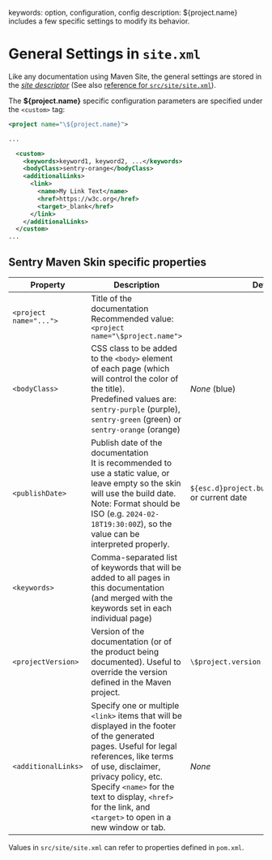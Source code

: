 keywords: option, configuration, config
description: ${project.name} includes a few specific settings to modify its behavior.

# General Settings in `site.xml`

Like any documentation using Maven Site, the general settings are stored in the [*site descriptor*](https://maven.apache.org/plugins/maven-site-plugin/examples/sitedescriptor.html) (See also [reference for `src/site/site.xml`](https://maven.apache.org/doxia/doxia-sitetools/doxia-site-model/site.html)).

The **${project.name}** specific configuration parameters are specified under the `<custom>` tag:

```xml
<project name="\${project.name}">

...

  <custom>
    <keywords>keyword1, keyword2, ...</keywords>
    <bodyClass>sentry-orange</bodyClass>
    <additionalLinks>
      <link>
        <name>My Link Text</name>
        <href>https://w3c.org</href>
        <target>_blank</href>
      </link>
    </additionalLinks>
  </custom>
...
```

## Sentry Maven Skin specific properties

| Property | Description | Default |
|---|---|---|
| `<project name="...">` | Title of the documentation <br/>Recommended value: `<project name="\$project.name">` | |
| `<bodyClass>` | CSS class to be added to the `<body>` element of each page (which will control the color of the title).<br/>Predefined values are: `sentry-purple` (purple), `sentry-green` (green) or `sentry-orange` (orange) | *None* (blue) |
| `<publishDate>` | Publish date of the documentation<br/>It is recommended to use a static value, or leave empty so the skin will use the build date.<br/>Note: Format should be ISO (e.g. `2024-02-18T19:30:00Z`), so the value can be interpreted properly. | `${esc.d}project.build.outputTimestamp` or current date |
| `<keywords>` | Comma-separated list of keywords that will be added to all pages in this documentation (and merged with the keywords set in each individual page) | |
| `<projectVersion>` | Version of the documentation (or of the product being documented). Useful to override the version defined in the Maven project. | `\$project.version` |
| `<additionalLinks>` | Specify one or multiple `<link>` items that will be displayed in the footer of the generated pages. Useful for legal references, like terms of use, disclaimer, privacy policy, etc.<br/>Specify `<name>` for the text to display, `<href>` for the link, and `<target>` to open in a new window or tab. | *None* |

Values in `src/site/site.xml` can refer to properties defined in `pom.xml`.
